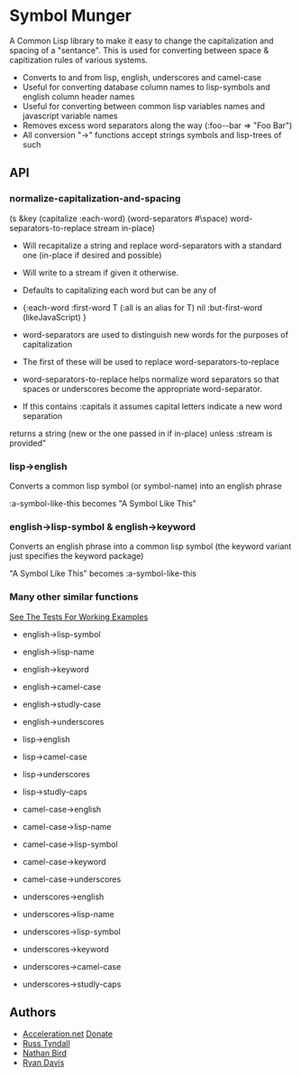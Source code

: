 # Symbol Munger

A Common Lisp library to make it easy to change the capitalization and spacing of
a "sentance".  This is used for converting between space & capitization 
rules of various systems.

* Converts to and from lisp, english, underscores and camel-case
 * Useful for converting database column names to lisp-symbols and english column header names
 * Useful for converting between common lisp variables names and javascript variable names
 * Removes excess word separators along the way (:foo--bar => "Foo Bar")
 * All conversion "->" functions accept strings symbols and lisp-trees of such

## API
### normalize-capitalization-and-spacing

(s &key (capitalize :each-word) (word-separators #\space) word-separators-to-replace stream in-place)

* Will recapitalize a string and replace word-separators with a standard one (in-place if desired and possible)
* Will write to a stream if given it otherwise.
* Defaults to capitalizing each word but can be any of
 * {:each-word :first-word T (:all is an alias for T) nil :but-first-word (likeJavaScript) }

* word-separators are used to distinguish new words for the purposes of capitalization
 * The first of these will be used to replace word-separators-to-replace
* word-separators-to-replace helps normalize word separators so that spaces or underscores become the appropriate word-separator.
 * If this contains :capitals it assumes capital letters indicate a new word separation

returns a string (new or the one passed in if in-place) unless :stream is provided"

### lisp->english

Converts a common lisp symbol (or symbol-name) into an english phrase

:a-symbol-like-this becomes "A Symbol Like This"

### english->lisp-symbol & english->keyword

Converts an english phrase into a common lisp symbol (the keyword 
variant just specifies the keyword package)

"A Symbol Like This" becomes :a-symbol-like-this


### Many other similar functions

[See The Tests For Working Examples](https://github.com/bobbysmith007/symbol-munger/blob/master/tests/symbol-munger.lisp)

* english->lisp-symbol
* english->lisp-name
* english->keyword
* english->camel-case
* english->studly-case
* english->underscores

* lisp->english
* lisp->camel-case
* lisp->underscores
* lisp->studly-caps

* camel-case->english
* camel-case->lisp-name
* camel-case->lisp-symbol
* camel-case->keyword
* camel-case->underscores

* underscores->english
* underscores->lisp-name
* underscores->lisp-symbol
* underscores->keyword
* underscores->camel-case
* underscores->studly-caps

## Authors
 * [Acceleration.net](http://www.acceleration.net/) [Donate](http://www.acceleration.net/programming/donate-to-acceleration-net/)
  * [Russ Tyndall](http://russ.unwashedmeme.com/blog)
  * [Nathan Bird](http://the.unwashedmeme.com/blog)
  * [Ryan Davis](http://ryepup.unwashedmeme.com/blog)